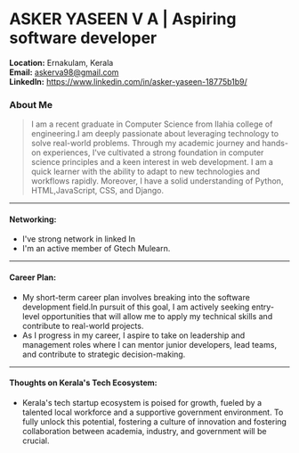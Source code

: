 
# ASKER YASEEN V A | Aspiring software developer
**Location:** Ernakulam, Kerala    
**Email:** askerva98@gmail.com  
**LinkedIn:** https://www.linkedin.com/in/asker-yaseen-18775b1b9/

### About Me
> I am a recent graduate in Computer Science from Ilahia college of engineering.I am deeply passionate about leveraging technology to solve real-world problems. Through my academic journey and hands-on experiences, I've cultivated a strong foundation in computer science principles and a keen interest in web development.
> I am a quick learner with the ability to adapt to new technologies and workflows rapidly. Moreover, I have a solid understanding of Python, HTML,JavaScript, CSS, and Django.
---

#### Networking:

- I've strong network in linked In 
- I'm an active member of Gtech Mulearn.
---
#### Career Plan:
- My short-term career plan involves breaking into the software development field.In pursuit of this goal, I am actively seeking entry-level opportunities that will allow me to apply my technical skills and contribute to real-world projects.
- As I progress in my career, I aspire to take on leadership and management roles where I can mentor junior developers, lead teams, and contribute to strategic decision-making.
---

#### Thoughts on Kerala's Tech Ecosystem:

- Kerala's tech startup ecosystem is poised for growth, fueled by a talented local workforce and a supportive government environment. To fully unlock this potential, fostering a culture of innovation and fostering collaboration between academia, industry, and government will be crucial.
